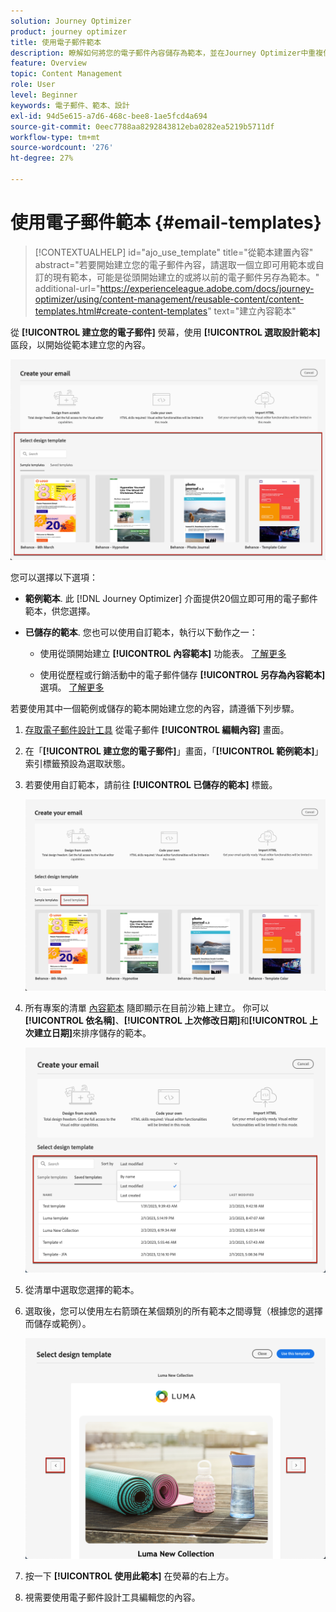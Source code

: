 ```yaml
---
solution: Journey Optimizer
product: journey optimizer
title: 使用電子郵件範本
description: 瞭解如何將您的電子郵件內容儲存為範本，並在Journey Optimizer中重複使用
feature: Overview
topic: Content Management
role: User
level: Beginner
keywords: 電子郵件、範本、設計
exl-id: 94d5e615-a7d6-468c-bee8-1ae5fcd4a694
source-git-commit: 0eec7788aa8292843812eba0282ea5219b5711df
workflow-type: tm+mt
source-wordcount: '276'
ht-degree: 27%

---
```


# 使用電子郵件範本 {#email-templates}

>[!CONTEXTUALHELP]
>id="ajo_use_template"
>title="從範本建置內容"
>abstract="若要開始建立您的電子郵件內容，請選取一個立即可用範本或自訂的現有範本，可能是從頭開始建立的或將以前的電子郵件另存為範本。"
>additional-url="https://experienceleague.adobe.com/docs/journey-optimizer/using/content-management/reusable-content/content-templates.html#create-content-templates" text="建立內容範本"

從 **[!UICONTROL 建立您的電子郵件]** 熒幕，使用 **[!UICONTROL 選取設計範本]** 區段，以開始從範本建立您的內容。

![](assets/email_designer-templates.png)

您可以選擇以下選項：

* **範例範本**. 此 [!DNL Journey Optimizer] 介面提供20個立即可用的電子郵件範本，供您選擇。

* **已儲存的範本**. 您也可以使用自訂範本，執行以下動作之一：

   * 使用從頭開始建立 **[!UICONTROL 內容範本]** 功能表。 [了解更多](../content-management/content-templates.md#create-template-from-scratch)

   * 使用從歷程或行銷活動中的電子郵件儲存 **[!UICONTROL 另存為內容範本]** 選項。 [了解更多](../content-management/content-templates.md#save-as-template)

若要使用其中一個範例或儲存的範本開始建立您的內容，請遵循下列步驟。

1. [存取電子郵件設計工具](get-started-email-design.md) 從電子郵件 **[!UICONTROL 編輯內容]** 畫面。

1. 在「**[!UICONTROL 建立您的電子郵件]**」畫面，「**[!UICONTROL 範例範本]**」索引標籤預設為選取狀態。

1. 若要使用自訂範本，請前往 **[!UICONTROL 已儲存的範本]** 標籤。

   ![](assets/email_designer-saved-templates-tab.png)

1. 所有專案的清單 [內容範本](../content-management/content-templates.md#create-content-templates) 隨即顯示在目前沙箱上建立。 你可以&#x200B;**[!UICONTROL 依名稱]**、**[!UICONTROL 上次修改日期]**&#x200B;和&#x200B;**[!UICONTROL 上次建立日期]**&#x200B;來排序儲存的範本。

   ![](assets/email_designer-saved-templates-filter.png)

1. 從清單中選取您選擇的範本。

1. 選取後，您可以使用左右箭頭在某個類別的所有範本之間導覽（根據您的選擇而儲存或範例）。

   ![](assets/email_designer-saved-templates-navigate.png)

1. 按一下 **[!UICONTROL 使用此範本]** 在熒幕的右上方。

1. 視需要使用電子郵件設計工具編輯您的內容。
